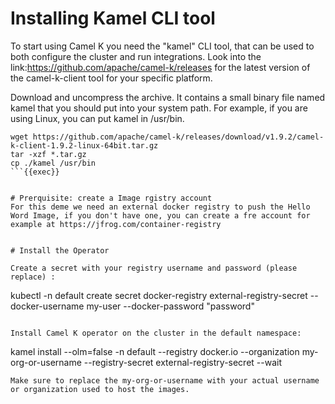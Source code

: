 # Installing Kamel CLI tool

To start using Camel K you need the "kamel" CLI tool, that can be used to both configure the cluster and run integrations. Look into the link:https://github.com/apache/camel-k/releases for the latest version of the camel-k-client tool for your specific platform.

Download and uncompress the archive. It contains a small binary file named kamel that you should put into your system path. For example, if you are using Linux, you can put kamel in /usr/bin.

```
wget https://github.com/apache/camel-k/releases/download/v1.9.2/camel-k-client-1.9.2-linux-64bit.tar.gz
tar -xzf *.tar.gz
cp ./kamel /usr/bin
```{{exec}}


# Prerquisite: create a Image rgistry account
For this deme we need an external docker registry to push the Hello Word Image, if you don't have one, you can create a fre account for example at https://jfrog.com/container-registry


# Install the Operator

Create a secret with your registry username and password (please replace) :
```
kubectl -n default create secret docker-registry external-registry-secret --docker-username my-user --docker-password "password"
```{{copy}}

Install Camel K operator on the cluster in the default namespace:
```
kamel install --olm=false -n default --registry docker.io --organization my-org-or-username --registry-secret external-registry-secret --wait
```{{copy}}
Make sure to replace the my-org-or-username with your actual username or organization used to host the images.
